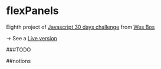 # flexPanels
Eighth project of [Javascript 30 days challenge](https://javascript30.com/) from [Wes Bos](https://github.com/wesbos)


-> See a [Live version](https://nathanchalot.github.io/html5Canvas/)


###TODO

##notions
